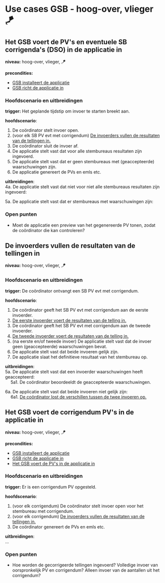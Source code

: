 # Use cases GSB - hoog-over, vlieger 🪁

## Het GSB voert de PV's en eventuele SB corrigenda's (DSO) in de applicatie in

__niveau:__ hoog-over, vlieger, 🪁

__precondities:__

- [GSB installeert de applicatie](./GSB-gebruikersdoelen.md#gsb-installeert-de-applicatie)
- [GSB richt de applicatie in](./GSB-gebruikersdoelen.md#gsb-richt-de-applicatie-in)

### Hoofdscenario en uitbreidingen

__trigger:__ Het geplande tijdstip om invoer te starten breekt aan.

__hoofdscenario__:  

1. De coördinator stelt invoer open.
2. (voor elk SB PV evt met corrigendum) [De invoerders vullen de resultaten van de tellingen in.](#de-invoerders-vullen-de-resultaten-van-de-tellingen-in)
3. De coördinator sluit de invoer af.
4. De applicatie stelt vast dat voor alle stembureaus resultaten zijn ingevoerd.
5. De applicatie stelt vast dat er geen stembureaus met (geaccepteerde) waarschuwingen zijn.
5. De applicatie genereert de PVs en emls etc.

__uitbreidingen__:  
4a. De applicatie stelt vast dat niet voor niet alle stembureaus resultaten zijn ingevoerd:

5a. De applicatie stelt vast dat er stembureaus met waarschuwingen zijn:

### Open punten

- Moet de applicatie een preview van het gegenereerde PV tonen, zodat de coördinator die kan controleren?

## De invoerders vullen de resultaten van de tellingen in

__niveau:__ hoog-over, vlieger, 🪁

### Hoofdscenario en uitbreidingen

__trigger:__ De coördinator ontvangt een SB PV evt met corrigendum.

__hoofdscenario__:

1. De coördinator geeft het SB PV evt met corrigendum aan de eerste invoerder.
2. [De eerste invoerder voert de resultaten van de telling in.](./GSB-gebruikersdoelen.md#de-eerste-of-tweede-invoerder-voert-de-resultaten-van-de-telling-in)
3. De coördinator geeft het SB PV evt met corrigendum aan de tweede invoerder.
4. [De tweede invoerder voert de resultaten van de telling in.](./GSB-gebruikersdoelen.md#de-eerste-of-tweede-invoerder-voert-de-resultaten-van-de-telling-in)
5. (na eerste en/of tweede invoer) De applicatie stelt vast dat de invoer geen (geaccepteerde) waarschuwingen bevat.
6. De applicatie stelt vast dat beide invoeren gelijk zijn.
7. De applicatie slaat het definitieve resultaat van het stembureau op.

__uitbreidingen__:  
5a. De applicatie stelt vast dat een invoerder waarschuwingen heeft geaccepteerd:  
&emsp; 5a1. De coördinator beoordeeldt de geaccepteerde waarschuwingen.

6a. De applicatie stelt vast dat beide invoeren niet gelijk zijn:  
&emsp; 6a1. [De coördinator lost de verschillen tussen de twee invoeren op.](./GSB-gebruikersdoelen.md#de-coördinator-lost-de-verschillen-tussen-de-twee-invoeren-op)



## Het GSB voert de corrigendum PV's in de applicatie in

__niveau:__ hoog-over, vlieger, 🪁

__precondities:__

- [GSB installeert de applicatie](./GSB-gebruikersdoelen.md#gsb-installeert-de-applicatie)
- [GSB richt de applicatie in](./GSB-gebruikersdoelen.md#gsb-richt-de-applicatie-in)
- [Het GSB voert de PV's in de applicatie in](#het-gsb-voert-de-pvs-en-eventuele-sb-corrigendas-dso-in-de-applicatie-in)

### Hoofdscenario en uitbreidingen

__trigger:__ Er is een corrigendum PV opgesteld.

__hoofdscenario__:  

1. (voor elk corrigendum) De coördinator stelt invoer open voor het stembureau met corrigendum.
2. (voor elk corrigendum) [De invoerders vullen de resultaten van de tellingen in.](#de-invoerders-vullen-de-resultaten-van-de-tellingen-in)
3. De coördinator genereert de PVs en emls etc.

__uitbreidingen__:  
...

### Open punten

- Hoe worden de gecorrigeerde tellingen ingevoerd? Volledige invoer van oorspronkelijk PV en corrigendum? Alleen invoer van de aantallen uit het corrigendum?
